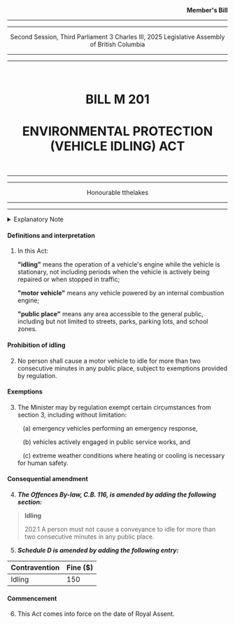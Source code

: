 <div align="right">

**Member's Bill**

</div>

<div align="center">

<hr />
<hr />

Second Session, Third Parliament
3 Charles III, 2025
Legislative Assembly of British Columbia

<hr />
<hr />

<br />

<h1>BILL M 201</h1>
<h1>ENVIRONMENTAL PROTECTION (VEHICLE IDLING) ACT</h1>

<br />

<hr />
<hr />

Honourable tthelakes

<hr />
<hr />

</div>

<details>
<summary>Explanatory Note</summary><blockquote>
This Bill aims to reduce air and noise pollution by prohibiting the unnecessary idling of motor vehicles in public places.</blockquote>
</details>

#### Definitions and interpretation

1. In this Act:

   **"idling"** means the operation of a vehicle's engine while the vehicle is stationary, not including periods when the vehicle is actively being repaired or when stopped in traffic;

   **"motor vehicle"** means any vehicle powered by an internal combustion engine;

   **"public place"** means any area accessible to the general public, including but not limited to streets, parks, parking lots, and school zones.

#### Prohibition of idling

2. No person shall cause a motor vehicle to idle for more than two consecutive minutes in any public place, subject to exemptions provided by regulation.

#### Exemptions

3. The Minister may by regulation exempt certain circumstances from section 3, including without limitation:

   &nbsp;&nbsp;&nbsp;(a) emergency vehicles performing an emergency response,

   &nbsp;&nbsp;&nbsp;(b) vehicles actively engaged in public service works, and

   &nbsp;&nbsp;&nbsp;(c) extreme weather conditions where heating or cooling is necessary for human safety.

#### Consequential amendment

4. <strong><i>The Offences By-law, C.B. 116, is amended by adding the following section:</strong></i>
> **Idling**
>
> 202.1 A person must not cause a conveyance to idle for more than two consecutive minutes in any public place.

5. <strong><i>Schedule D is amended by adding the following entry:</strong></i>
<div align="center">
  <table>
    <thead><tr>
      <th>Contravention</th>
      <th>Fine ($)</th>
    </tr></thead>
    <tbody><tr>
      <td>Idling</td>
      <td>150</td>
    </tbody></tr>
  </table>
</div>

#### Commencement

6. This Act comes into force on the date of Royal Assent.

<div align="center">
